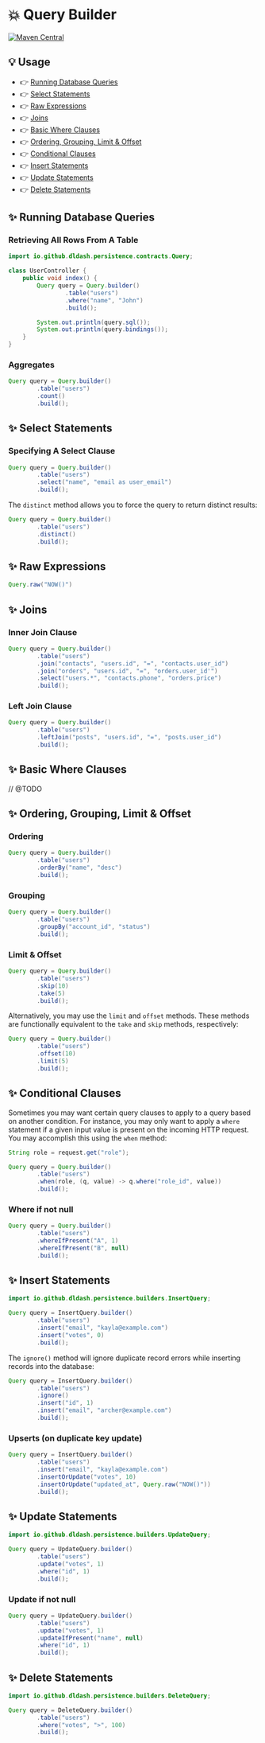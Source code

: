 # 💥 Query Builder

[![Maven Central][ico-maven]][url-maven]

## 💡 Usage

* 👉 [Running Database Queries](#-running-database-queries)
* 👉 [Select Statements](#-select-statements)
* 👉 [Raw Expressions](#-raw-expressions)
* 👉 [Joins](#-joins)
* 👉 [Basic Where Clauses](#-basic-where-clauses)
* 👉 [Ordering, Grouping, Limit & Offset](#-ordering-grouping-limit--offset)
* 👉 [Conditional Clauses](#-conditional-clauses)
* 👉 [Insert Statements](#-insert-statements)
* 👉 [Update Statements](#-update-statements)
* 👉 [Delete Statements](#-delete-statements)

## ✨ Running Database Queries

### Retrieving All Rows From A Table

```java
import io.github.dldash.persistence.contracts.Query;

class UserController {
    public void index() {
        Query query = Query.builder()
                .table("users")
                .where("name", "John")
                .build();

        System.out.println(query.sql());
        System.out.println(query.bindings());
    }
}
```

### Aggregates

```java
Query query = Query.builder()
        .table("users")
        .count()
        .build();
```

## ✨ Select Statements

### Specifying A Select Clause

```java
Query query = Query.builder()
        .table("users")
        .select("name", "email as user_email")
        .build();
```

The `distinct` method allows you to force the query to return distinct results:

```java
Query query = Query.builder()
        .table("users")
        .distinct()
        .build();
```

## ✨ Raw Expressions

```java
Query.raw("NOW()")
```

## ✨ Joins

### Inner Join Clause

```java
Query query = Query.builder()
        .table("users")
        .join("contacts", "users.id", "=", "contacts.user_id")
        .join("orders", "users.id", "=", "orders.user_id'")
        .select("users.*", "contacts.phone", "orders.price")
        .build();
```

### Left Join Clause

```java
Query query = Query.builder()
        .table("users")
        .leftJoin("posts", "users.id", "=", "posts.user_id")
        .build();
```

## ✨ Basic Where Clauses

// @TODO

## ✨ Ordering, Grouping, Limit & Offset

### Ordering

```java
Query query = Query.builder()
        .table("users")
        .orderBy("name", "desc")
        .build();
```

### Grouping

```java
Query query = Query.builder()
        .table("users")
        .groupBy("account_id", "status")
        .build();
```

### Limit & Offset

```java
Query query = Query.builder()
        .table("users")
        .skip(10)
        .take(5)
        .build();
```

Alternatively, you may use the `limit` and `offset` methods.
These methods are functionally equivalent to the `take` and `skip` methods, respectively:

```java
Query query = Query.builder()
        .table("users")
        .offset(10)
        .limit(5)
        .build();
```

## ✨ Conditional Clauses

Sometimes you may want certain query clauses to apply to a query based on another condition.
For instance, you may only want to apply a `where` statement if a given input value is present on the incoming HTTP request.
You may accomplish this using the `when` method:

```java
String role = request.get("role");

Query query = Query.builder()
        .table("users")
        .when(role, (q, value) -> q.where("role_id", value))
        .build();
```

### Where if not null

```java
Query query = Query.builder()
        .table("users")
        .whereIfPresent("A", 1)
        .whereIfPresent("B", null)
        .build();
```

## ✨ Insert Statements

```java
import io.github.dldash.persistence.builders.InsertQuery;

Query query = InsertQuery.builder()
        .table("users")
        .insert("email", "kayla@example.com")
        .insert("votes", 0)
        .build();
```

The `ignore()` method will ignore duplicate record errors while inserting records into the database:

```java
Query query = InsertQuery.builder()
        .table("users")
        .ignore()
        .insert("id", 1)
        .insert("email", "archer@example.com")
        .build();
```

### Upserts (on duplicate key update)

```java
Query query = InsertQuery.builder()
        .table("users")
        .insert("email", "kayla@example.com")
        .insertOrUpdate("votes", 10)
        .insertOrUpdate("updated_at", Query.raw("NOW()"))
        .build();
```

## ✨ Update Statements

```java
import io.github.dldash.persistence.builders.UpdateQuery;

Query query = UpdateQuery.builder()
        .table("users")
        .update("votes", 1)
        .where("id", 1)
        .build();
```

### Update if not null

```java
Query query = UpdateQuery.builder()
        .table("users")
        .update("votes", 1)
        .updateIfPresent("name", null)
        .where("id", 1)
        .build();
```

## ✨ Delete Statements

```java
import io.github.dldash.persistence.builders.DeleteQuery;

Query query = DeleteQuery.builder()
        .table("users")
        .where("votes", ">", 100)
        .build();
```

[ico-maven]: https://img.shields.io/maven-central/v/io.github.dldash/persistence.svg?label=Maven%20Central&style=flat-square
[url-maven]: https://search.maven.org/search?q=g:%22io.github.dldash%22%20AND%20a:%22persistence%22